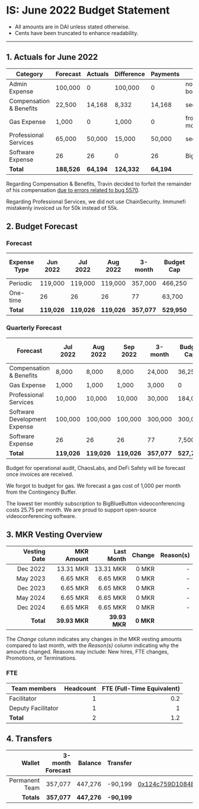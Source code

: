 # IS: June 2022 Budget Statement

* All amounts are in DAI unless stated otherwise.
* Cents have been truncated to enhance readability.

---

## 1. Actuals for June 2022

|Category               |Forecast|Actuals|Difference|Payments|Why                |
|-----------------------|--------|-------|----------|--------|-------------------|
|Admin Expense          |100,000 |0      |100,000   |0       |no bug bounties    |
|Compensation & Benefits|22,500  |14,168 |8,332     |14,168  |see below          |
|Gas Expense            |1,000   |0      |1,000     |0       |from previous month|
|Professional Services  |65,000  |50,000 |15,000    |50,000  |see below          |
|Software Expense       |26      |26     |0         |26      |BigBlueMeeting     |
|**Total**                  |**188,526** |**64,194** |**124,332**   |**64,194**  |                   |

Regarding Compensation & Benefits, Travin decided to forfeit the remainder of his compensation [due to errors related to bug 5570](https://medium.com/@joshua_24955/makerdao-authentication-vulnerability-bugfix-review-e9cf42c7402f).

Regarding Professional Services, we did not use ChainSecurity. Immunefi mistakenly invoiced us for 50k instead of 55k.

## 2. Budget Forecast

### Forecast

|Expense Type|Jun 2022|Jul 2022|Aug 2022|3-month|Budget Cap|Budget Cap + Buffer|
|------------|--------|--------|--------|-------|----------|-------------------|
|Periodic    |119,000 |119,000 |119,000 |357,000|466,250   |536,188            |
|One-time    |26      |26      |26      |77     |63,700    |73,255             |
|**Total**       |**119,026** |**119,026** |**119,026** |**357,077**|**529,950**   |**609,443**            |

### Quarterly Forecast

|Forecast                    |Jul 2022|Aug 2022|Sep 2022|3-month|Budget Cap|Budget Cap + Buffer|
|----------------------------|--------|--------|--------|-------|----------|-------------------|
|Compensation & Benefits     |8,000   |8,000   |8,000   |24,000 |36,250    |41,688             |
|Gas Expense                 |1,000   |1,000   |1,000   |3,000  |0         |0                  |
|Professional Services       |10,000  |10,000  |10,000  |30,000 |184,000   |211,600            |
|Software Development Expense|100,000 |100,000 |100,000 |300,000|300,000   |345,000            |
|Software Expense            |26      |26      |26      |77     |7,500     |8,625              |
|**Total**                       |**119,026** |**119,026** |**119,026** |**357,077**|**527,750**   |**606,913**            |

Budget for operational audit, ChaosLabs, and DeFi Safety will be
forecast once invoices are received.

We forgot to budget for gas. We forecast a gas cost of 1,000 per month
from the Contingency Buffer.

The lowest tier monthly subscription to BigBlueButton
videoconferencing costs 25.75 per month. We are proud to support
open-source videoconferencing software.

## 3. MKR Vesting Overview

|  Vesting Date  |       MKR Amount | Last Month |        Change |      Reason(s) |
|---------------:|-----------------:|-----------:|--------------:|---------------:|
|  Dec 2022        |      13.31 MKR |  13.31 MKR |   0 MKR |      -  |
|  May 2023        |       6.65 MKR |   6.65 MKR |   0 MKR |      - |
|  Dec 2023        |       6.65 MKR |   6.65 MKR |   0 MKR |      - |
|  May 2024        |       6.65 MKR |   6.65 MKR |   0 MKR |      - |
|  Dec 2024        |       6.65 MKR |   6.65 MKR |   0 MKR |      - |
|  **Total**       | **39.93 MKR**  |**39.93 MKR**| **0 MKR** |           |

The *Change* column indicates any changes in the MKR vesting amounts compared to last month, with the *Reason(s)* column indicating why the amounts changed. Reasons may include: New hires, FTE changes, Promotions, or Terminations.

### FTE

| Team members              |Headcount|FTE (Full-Time Equivalent)|
|---------------------------|--------:|-------------------------:|
| Facilitator               |1        |0.2                       |
| Deputy Facilitator        |1        |1                         |
| **Total**                 |2        |1.2                       |

## 4. Transfers

|  Wallet | 3-month Forecast    | Balance |      Transfer |                Multi-sig Address |
|--------:|---------------------:|-------:|--------------:|---------------------------------:|
| Permanent Team |  357,077    | 447,276      | -90,199 | [0x124c759D1084E67B19a206ab85c4527Fab26c342](https://gnosis-safe.io/app/#/safes/0x124c759D1084E67B19a206ab85c4527Fab26c342) |
| **Totals**     | **357,077** | **447,276**  | **-90,199** | |
